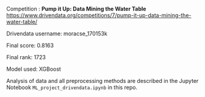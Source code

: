 Competition : **Pump it Up: Data Mining the Water Table** https://www.drivendata.org/competitions/7/pump-it-up-data-mining-the-water-table/

Drivendata username: moracse_170153k

Final score: 0.8163

Final rank: 1723

Model used: XGBoost


Analysis of data and all preprocessing methods are described in the Jupyter Notebook `ML_project_drivendata.ipynb` in this repo.
